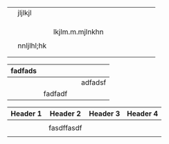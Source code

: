 |   |            |                 |   |   |   |   |   |   |   |
|---|------------|-----------------|---|---|---|---|---|---|---|
|   | jljlkjl    |                 |   |   |   |   |   |   |   |
|   |            |                 |   |   |   |   |   |   |   |
|   |            |                 |   |   |   |   |   |   |   |
|   |            |                 |   |   |   |   |   |   |   |
|   |            | lkjlm.m.mjlnkhn |   |   |   |   |   |   |   |
|   |            |                 |   |   |   |   |   |   |   |
|   | nnljlhl;hk |                 |   |   |   |   |   |   |   |
|   |            |                 |   |   |   |   |   |   |   |
|   |            |                 |   |   |   |   |   |   |   |



| fadfads |  |  |  |
| --- | --- | --- | --- |
|  |  |  | adfadsf |
|  | fadfadf |  |  |


| Header 1 | Header 2 | Header 3 | Header 4 |
| --- | --- | --- | --- |
|  |  |  |  |
|  | fasdffasdf |  |  |
|  |  |  |  |


